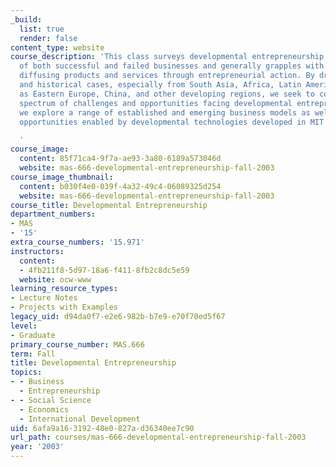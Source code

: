 ```yaml
---
_build:
  list: true
  render: false
content_type: website
course_description: 'This class surveys developmental entrepreneurship via case examples
  of both successful and failed businesses and generally grapples with deploying and
  diffusing products and services through entrepreneurial action. By drawing on live
  and historical cases, especially from South Asia, Africa, Latin America as well
  as Eastern Europe, China, and other developing regions, we seek to cover the broad
  spectrum of challenges and opportunities facing developmental entrepreneurs. Finally,
  we explore a range of established and emerging business models as well as new business
  opportunities enabled by developmental technologies developed in MIT labs and beyond.

  '
course_image:
  content: 85f71ca4-9f7a-ae93-3a80-6189a573046d
  website: mas-666-developmental-entrepreneurship-fall-2003
course_image_thumbnail:
  content: b030f4e0-039f-4a32-49c4-06089325d254
  website: mas-666-developmental-entrepreneurship-fall-2003
course_title: Developmental Entrepreneurship
department_numbers:
- MAS
- '15'
extra_course_numbers: '15.971'
instructors:
  content:
  - 4fb211f8-5d97-18a6-f411-8fb2c8dc5e59
  website: ocw-www
learning_resource_types:
- Lecture Notes
- Projects with Examples
legacy_uid: d94da0f7-e2e6-982b-b7e9-e70f70ed5f67
level:
- Graduate
primary_course_number: MAS.666
term: Fall
title: Developmental Entrepreneurship
topics:
- - Business
  - Entrepreneurship
- - Social Science
  - Economics
  - International Development
uid: 6afa9a16-3192-48e0-827a-d36340ee7c90
url_path: courses/mas-666-developmental-entrepreneurship-fall-2003
year: '2003'
---
```

